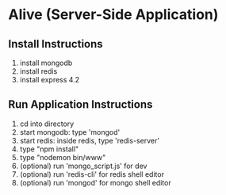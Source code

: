 # Alive (Server-Side Application)

## Install Instructions
1. install mongodb
2. install redis
3. install express 4.2

## Run Application Instructions
1. cd into directory
2. start mongodb: type 'mongod'
3. start redis: inside redis, type 'redis-server'
4. type "npm install"
5. type "nodemon bin/www"
6. (optional) run 'mongo_script.js' for dev
7. (optional) run 'redis-cli' for redis shell editor
8. (optional) run 'mongod' for mongo shell editor
